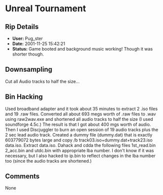 # Unreal Tournament

## Rip Details

- **User:** Pug_ster
- **Date:** 2001-11-25 15:42:21
- **Status:** Game booted and background music working!  Though it was shorter though.

## Downsampling

Cut all Audio tracks to half the size...

## Bin Hacking

Used broadband adapter and it took about 35 minutes to extract 2 .iso files and 19 .raw files.  Converted all about 693 megs worth of .raw files to .wav using raw2wav.exe and shortened all audio tracks to half the size (I used soundforge 4.5c.)  The result is that I got about 400 mgs worth of audio.  Then I used Discjuggler to burn an open session of 19 audio tracks plus the 2 sec lead audio track.   Created a dummy file (dummy.dat) that is exactly 603779072 bytes large and copy /b track03.iso+dummy.dat+track23.iso data.iso.  Extract data.iso.  Dahack and cdda the following files 1st_read.bin 2_acc.bin and utdc.bin with appropriate lba number.  I don't know if it was necessary, but I also hacked to ip.bin to reflect changes in the lba number too (since the audio tracks are shortened.)

## Comments

None

